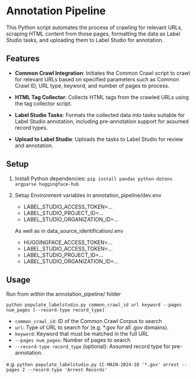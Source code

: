# Annotation Pipeline

This Python script automates the process of crawling for relevant URLs, scraping HTML content from those pages, formatting the data as Label Studio tasks, and uploading them to Label Studio for annotation.

## Features

- **Common Crawl Integration**: Initiates the Common Crawl script to crawl for relevant URLs based on specified parameters such as Common Crawl ID, URL type, keyword, and number of pages to process.

- **HTML Tag Collector**: Collects HTML tags from the crawled URLs using the tag collector script.

- **Label Studio Tasks**: Formats the collected data into tasks suitable for Label Studio annotation, including pre-annotation support for assumed record types.

- **Upload to Label Studio**: Uploads the tasks to Label Studio for review and annotation.

## Setup

1. Install Python dependencies:
   `pip install pandas python-dotenv argparse huggingface-hub`

2. Setup Environment variables in annotation_pipeline/dev.env
   - LABEL_STUDIO_ACCESS_TOKEN=...
   - LABEL_STUDIO_PROJECT_ID=...
   - LABEL_STUDIO_ORGANIZATION_ID=...

   As well as in data_source_identification/.env
   - HUGGINGFACE_ACCESS_TOKEN=...
   - LABEL_STUDIO_ACCESS_TOKEN=...
   - LABEL_STUDIO_PROJECT_ID=...
   - LABEL_STUDIO_ORGANIZATION_ID=...

## Usage

Run from within the annotation_pipeline/ folder

`python populate_labelstudio.py common_crawl_id url keyword --pages num_pages [--record-type record_type]`

- `common_crawl_id`: ID of the Common Crawl Corpus to search
- `url`: Type of URL to search for (e.g. *.gov for all .gov domains).
- `keyword`: Keyword that must be matched in the full URL
- `--pages num_pages`: Number of pages to search
- `--record-type record_type` (optional): Assumed record type for pre-annotation.

e.g. `python populate_labelstudio.py CC-MAIN-2024-10 '*.gov' arrest --pages 2 --record-type 'Arrest Records'`
